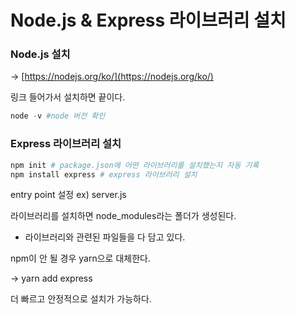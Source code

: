 # Node.js & Express 라이브러리 설치

### Node.js 설치

→ [https://nodejs.org/ko/](https://nodejs.org/ko/)

링크 들어가서 설치하면 끝이다.

```powershell
node -v #node 버전 확인
```

### Express 라이브러리 설치

```powershell
npm init # package.json에 어떤 라이브러리를 설치했는지 자동 기록
npm install express # express 라이브러리 설치
```

entry point 설정 ex) server.js

라이브러리를 설치하면 node_modules라는 폴더가 생성된다.

- 라이브러리와 관련된 파일들을 다 담고 있다.

npm이 안 될 경우 yarn으로 대체한다.

→ yarn add express

더 빠르고 안정적으로 설치가 가능하다.
